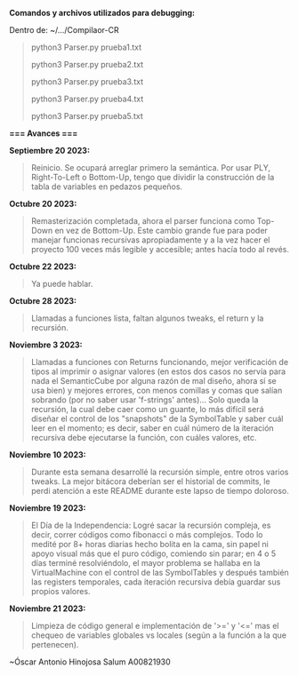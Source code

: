 **Comandos y archivos utilizados para debugging:**

Dentro de: ~/.../Compilaor-CR

> python3 Parser.py prueba1.txt
>
> python3 Parser.py prueba2.txt
>
> python3 Parser.py prueba3.txt
>
> python3 Parser.py prueba4.txt
>
> python3 Parser.py prueba5.txt

**=== Avances ===**

**Septiembre 20 2023:**

> Reinicio. Se ocupará arreglar primero la semántica. Por usar PLY, Right-To-Left o Bottom-Up, tengo que dividir la construcción de la tabla de variables en pedazos pequeños.

**Octubre 20 2023:**

> Remasterización completada, ahora el parser funciona como Top-Down en vez de Bottom-Up. Este cambio grande fue para poder manejar funcionas recursivas apropiadamente y a la vez hacer el proyecto 100 veces más legible y accesible; antes hacía todo al revés.

**Octubre 22 2023:**

> Ya puede hablar.

**Octubre 28 2023:**

> Llamadas a funciones lista, faltan algunos tweaks, el return y la recursión.

**Noviembre 3 2023:**

> Llamadas a funciones con Returns funcionando, mejor verificación de tipos al imprimir o asignar valores (en estos dos casos no servía para nada el SemanticCube por alguna razón de mal diseño, ahora sí se usa bien) y mejores errores, con menos comillas y comas que salían sobrando (por no saber usar 'f-strings' antes)... Solo queda la recursión, la cual debe caer como un guante, lo más difícil será diseñar el control de los "snapshots" de la SymbolTable y saber cuál leer en el momento; es decir, saber en cuál número de la iteración recursiva debe ejecutarse la función, con cuáles valores, etc.

**Noviembre 10 2023:**

> Durante esta semana desarrollé la recursión simple, entre otros varios tweaks. La mejor bitácora deberían ser el historial de commits, le perdi atención a este README durante este lapso de tiempo doloroso.

**Noviembre 19 2023:**

> El Día de la Independencia: Logré sacar la recursión compleja, es decir, correr códigos como fibonacci o más complejos. Todo lo medité por 8+ horas diarias hecho bolita en la cama, sin papel ni apoyo visual más que el puro código, comiendo sin parar; en 4 o 5 días terminé resolviéndolo, el mayor problema se hallaba en la VirtualMachine con el control de las SymbolTables y después también las registers temporales, cada iteración recursiva debía guardar sus propios valores.

**Noviembre 21 2023:**

> Limpieza de código general e implementación de '>=' y '<=' mas el chequeo de variables globales vs locales (según a la función a la que pertenecen).

~Óscar Antonio Hinojosa Salum A00821930
